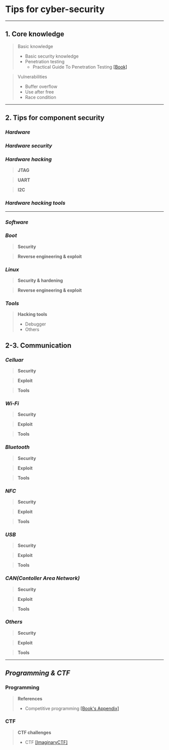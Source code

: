 # Tips for cyber-security

***
## 1. Core knowledge
> Basic knowledge
> - Basic security knowledge
> - Penetration testing
>   - Practical Guide To Penetration Testing [[Book]](https://gbhackers.com/wp-content/uploads/2022/08/The-Hacker-Playbook-2_-Practical-Guide-To-Penetration-Testing-PDFDrive-.pdf)

> Vulnerabilities
> - Buffer overflow
> - Use after free
> - Race condition


***
## 2. Tips for component security
### ***Hardware***
### ***Hardware security***
### ***Hardware hacking***
> **JTAG**
>

> **UART**
> 


> **I2C**
> 

### ***Hardware hacking tools***


***

### ***Software***
### ***Boot***
> **Security**
>  
> 

> **Reverse engineering & exploit**
>  
> 

### ***Linux***
> **Security & hardening**
> 

> **Reverse engineering & exploit**
>

### ***Tools***
> **Hacking tools**
> - Debugger
> - Others

## 2-3. Communication
### ***Celluar***
> **Security**
>

> **Exploit**
>

> **Tools**
>

### ***Wi-Fi***
> **Security**
>

> **Exploit**
>

> **Tools**
>

### ***Bluetooth***
> **Security**
>

> **Exploit**
>

> **Tools**
>

### ***NFC***
> **Security**
>

> **Exploit**
>

> **Tools**
>

### ***USB***
> **Security**
>

> **Exploit**
>

> **Tools**
>

### ***CAN(Contoller Area Network)***
> **Security**
>

> **Exploit**
>

> **Tools**
>

### ***Others***
> **Security**
>

> **Exploit**
>

> **Tools**
>

***

## ***Programming & CTF***
### **Programming**
> **References**
> - Competitive programming [[Book's Appendix]](https://github.com/updf83/private-work/blob/main/Intelligence/Collection%20source.md "競技プログラミングの鉄則 ～アルゴリズムと思考力を高める 77 の技術～")

### **CTF**
> **CTF challenges**
> - CTF [[ImaginaryCTF]](https://imaginaryctf.org "Daily CTF Challenges For Everyone:")
